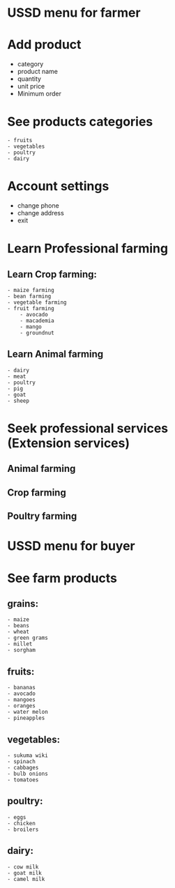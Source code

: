 USSD menu for farmer
=========================================
# Add product
- category
- product name
- quantity
- unit price
- Minimum order

# See products categories
```- grains
- fruits
- vegetables
- poultry
- dairy
```
# Account settings
- change phone
- change address
- exit

# Learn Professional farming
## Learn Crop farming:
	- maize farming
	- bean farming
	- vegetable farming
	- fruit farming
		- avocado
		- macademia
		- mango
		- groundnut
## Learn Animal farming
	- dairy
	- meat
	- poultry
	- pig
	- goat
	- sheep

# Seek professional services (Extension services)
## Animal farming
## Crop farming
## Poultry farming


USSD menu for buyer
==================================================
# See farm products
## grains:
	- maize
	- beans
	- wheat
	- green grams
	- millet
	- sorgham
## fruits:
	- bananas
	- avocado
	- mangoes
	- oranges
	- water melon
	- pineapples
## vegetables:
	- sukuma wiki
	- spinach
	- cabbages
	- bulb onions
	- tomatoes
## poultry:
	- eggs
	- chicken
	- broilers
## dairy:
	- cow milk
	- goat milk
	- camel milk
